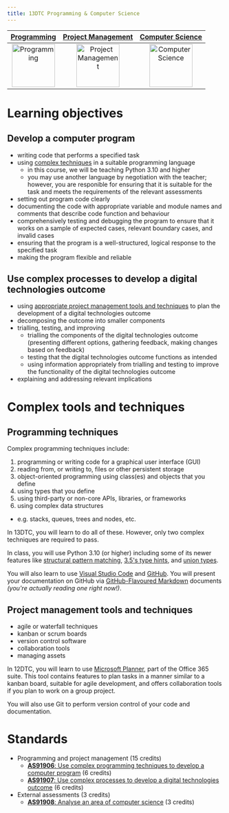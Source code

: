 ```yaml
---
title: 13DTC Programming & Computer Science
---
```


| [Programming](programming) | [Project Management](projman) | [Computer Science](compsci) |
| :-: | :-: | :-: |
| <a href="programming"><image src="../img/programming.svg" title="Programming" width=100> | <a href="projman"><image src="../img/projman.svg" title="Project Management" width=100> | <a href="compsci"><image src="../img/compsci.svg" title="Computer Science" width=100> |

# Learning objectives
## Develop a computer program

- writing code that performs a specified task
- using [complex techniques](#programming-techniques) in a suitable programming language
    - in this course, we will be teaching Python 3.10 and higher
    - you may use another language by negotiation with the teacher; however, you are responible for ensuring that it is suitable for the task and meets the requirements of the relevant assessments
- setting out program code clearly
- documenting the code with appropriate variable and module names and comments that describe code function and behaviour
- comprehensively testing and debugging the program to ensure that it works on a sample of expected cases, relevant boundary cases, and invalid cases
- ensuring that the program is a well-structured, logical response to the specified task
- making the program flexible and reliable

## Use complex processes to develop a digital technologies outcome

- using [appropriate project management tools and techniques](#project-management-tools-and-techniques) to plan the development of a digital technologies outcome
- decomposing the outcome into smaller components
- trialling, testing, and improving
    - trialling the components of the digital technologies outcome (presenting different options, gathering feedback, making changes based on feedback)
    - testing that the digital technologies outcome functions as intended
    - using information appropriately from trialling and testing to improve the functionality of the digital technologies outcome
- explaining and addressing relevant implications

# Complex tools and techniques

## Programming techniques

Complex programming techniques include:

1. programming or writing code for a graphical user interface (GUI)
2. reading from, or writing to, files or other persistent storage
3. object-oriented programming using class(es) and objects that you define
4. using types that you define
5. using third-party or non-core APIs, libraries, or frameworks
6. using complex data structures
  - e.g. stacks, queues, trees and nodes, etc.

In 13DTC, you will learn to do all of these. However, only two complex techniques are required to pass.

In class, you will use Python 3.10 (or higher) including some of its newer features like [structural pattern matching](https://www.python.org/dev/peps/pep-0634/), [3.5's type hints](https://www.python.org/dev/peps/pep-0483/), and [union types](https://www.python.org/dev/peps/pep-0604/).

You will also learn to use [Visual Studio Code](https://code.visualstudio.com/) and [GitHub](https://github.com/). You will present your documentation on GitHub via [GitHub-Flavoured Markdown](https://github.github.com/gfm/) documents *(you're actually reading one right now!)*.

## Project management tools and techniques

- agile or waterfall techniques
- kanban or scrum boards
- version control software
- collaboration tools
- managing assets

In 12DTC, you will learn to use [Microsoft Planner](https://tasks.office.com/onslow.school.nz/en-NZ/Home/Planner/), part of the Office 365 suite. This tool contains features to plan tasks in a manner similar to a kanban board, suitable for agile development, and offers collaboration tools if you plan to work on a group project.

You will also use Git to perform version control of your code and documentation.

# Standards

- Programming and project management (15 credits)
    - [**AS91906**: Use complex programming techniques to develop a computer program](https://www.nzqa.govt.nz/nqfdocs/ncea-resource/achievements/2019/as91906.pdf) (6 credits)
    - [**AS91907**: Use complex processes to develop a digital technologies outcome](https://www.nzqa.govt.nz/nqfdocs/ncea-resource/achievements/2019/as91907.pdf) (6 credits)
- External assessments (3 credits)
    - [**AS91908**: Analyse an area of computer science](https://www.nzqa.govt.nz/nqfdocs/ncea-resource/achievements/2019/as91908.pdf) (3 credits)
